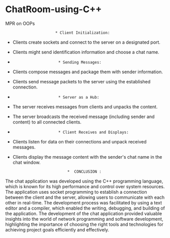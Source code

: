 # ChatRoom-using-C++
MPR on OOPs 

                          * Client Initialization:
* Clients create sockets and connect to the server on a designated port.
* Clients might send identification information and choose a chat name.
* 
                          * Sending Messages:
* Clients compose messages and package them with sender information.
* Clients send message packets to the server using the established connection.
* 
                          * Server as a Hub:
* The server receives messages from clients and unpacks the content.
* The server broadcasts the received message (including sender and content) to all connected clients.
* 
                          * Client Receives and Displays:
* Clients listen for data on their connections and unpack received messages.
* Clients display the message content with the sender's chat name in the chat window.
  
                              *  CONCLUSION :
  
The chat application was developed using the C++ programming language, which is known for its high performance and control over system resources. The application uses socket programming to establish a connection between the client and the server, allowing users to communicate with each other in real-time. The development process was facilitated by using a text editor and a compiler, which enabled the writing, debugging, and building of the application. 
The development of the chat application provided valuable insights into the world of network programming and software development, highlighting the importance of choosing the right tools and technologies for achieving project goals efficiently and effectively.
